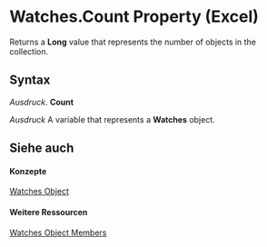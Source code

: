 
# Watches.Count Property (Excel)

Returns a  **Long** value that represents the number of objects in the collection.


## Syntax

 _Ausdruck_. **Count**

 _Ausdruck_ A variable that represents a **Watches** object.


## Siehe auch


#### Konzepte


[Watches Object](de403bcc-b927-90f6-75d7-9c936c7f58f7.md)
#### Weitere Ressourcen


[Watches Object Members](http://msdn.microsoft.com/library/ef7ce63f-a6f5-9056-b2f8-4adce9e2c583%28Office.15%29.aspx)